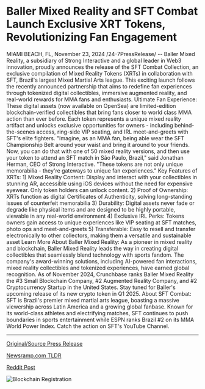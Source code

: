 # Baller Mixed Reality and SFT Combat Launch Exclusive XRT Tokens, Revolutionizing Fan Engagement

MIAMI BEACH, FL, November 23, 2024 /24-7PressRelease/ -- Baller Mixed Reality, a subsidiary of Strong Interactive and a global leader in Web3 innovation, proudly announces the release of the SFT Combat Collection, an exclusive compilation of Mixed Reality Tokens (XRTs) in collaboration with SFT, Brazil's largest Mixed Martial Arts league. This exciting launch follows the recently announced partnership that aims to redefine fan experiences through tokenized digital collectibles, immersive augmented reality, and real-world rewards for MMA fans and enthusiasts.  Ultimate Fan Experience:  These digital assets (now available on OpenSea) are limited-edition blockchain-verified collectibles that bring fans closer to world class MMA action than ever before. Each token represents a unique mixed reality artifact and unlocks exclusive opportunities for owners - including behind-the-scenes access, ring-side VIP seating, and IRL meet-and-greets with SFT's elite fighters.  "Imagine, as an MMA fan, being able wear the SFT Championship Belt around your waist and bring it around to your friends. Now, you can do that with one of 50 mixed reality versions, and then use your token to attend an SFT match in São Paulo, Brazil," said Jonathan Herman, CEO of Strong Interactive. "These tokens are not only unique memorabilia - they're gateways to unique fan experiences."   Key Features of XRTs:  1) Mixed Reality Content: Display and interact with your collectibles in stunning AR, accessible using iOS devices without the need for expensive eyewear​. Only token holders can unlock content. 2) Proof of Ownership: XRTs function as digital Certificates of Authenticity, solving long-standing issues of counterfeit memorabilia 3) Durability: Digital assets never fade or degrade like physical items and are designed to be highly portable, viewable in any real-world environment 4) Exclusive IRL Perks: Tokens owners gain access to unique experiences like VIP seating at SFT matches, photo ops and meet-and-greets 5) Transferable: Easy to resell and transfer electronically to other collectors, making them a versatile and sustainable asset  Learn More  About Baller Mixed Reality:  As a pioneer in mixed reality and blockchain, Baller Mixed Reality leads the way in creating digital collectibles that seamlessly blend technology with sports fandom. The company's award-winning solutions, including AI-powered fan interactions, mixed reality collectibles and tokenized experiences, have earned global recognition.  As of November 2024, Crunchbase ranks Baller Mixed Reality the #3 Small Blockchain Company, #2 Augmented Reality Company, and #2 Cryptocurrency Startup in the United States. Stay tuned for Baller's upcoming release of its new crypto token in Q1 2025.  About SFT Combat:  SFT is Brazil's premier mixed martial arts league, boasting a massive viewership across Latin America and a growing global fanbase. Known for its world-class athletes and electrifying matches, SFT continues to push boundaries in sports entertainment while ESPN ranks Brazil #2 on its MMA World Power Index.  Catch the action on SFT's YouTube Channel. 

---

[Original/Source Press Release](https://www.24-7pressrelease.com/press-release/516531/baller-mixed-reality-and-sft-combat-launch-exclusive-xrt-tokens-revolutionizing-fan-engagement)
                    

[Newsramp.com TLDR](https://newsramp.com/curated-news/baller-mixed-reality-and-sft-partner-to-release-exclusive-mma-token-collection/63d41e785c7a5f340fa5b0727ef2ab18) 

 



[Reddit Post](https://www.reddit.com/r/CryptoNewsInfo/comments/1gxuu3i/baller_mixed_reality_and_sft_partner_to_release/) 



![Blockchain Registration](https://cdn.newsramp.app/24-7PressRelease/qrcode/2411/23/iconjwkd.webp)